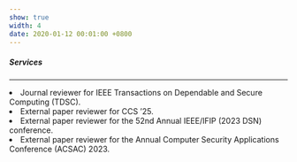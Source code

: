 ```yaml
---
show: true
width: 4
date: 2020-01-12 00:01:00 +0800
---
```


<div class="p-4">
    <h5>Services</h5>
    <hr />
    <p>
        <li> Journal reviewer for IEEE Transactions on Dependable and Secure Computing (TDSC).  </li>
        <li> External paper reviewer for CCS ’25.  </li>
        <li> External paper reviewer for the 52nd Annual IEEE/IFIP (2023 DSN) conference.  </li>
        <li> External paper reviewer for the Annual Computer Security Applications Conference (ACSAC) 2023. </li>
    </p>
</div>

